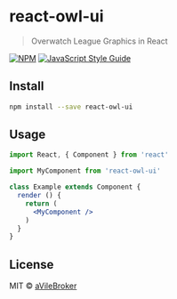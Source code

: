 # react-owl-ui

> Overwatch League Graphics in React

[![NPM](https://img.shields.io/npm/v/react-owl-ui.svg)](https://www.npmjs.com/package/react-owl-ui) [![JavaScript Style Guide](https://img.shields.io/badge/code_style-standard-brightgreen.svg)](https://standardjs.com)

## Install

```bash
npm install --save react-owl-ui
```

## Usage

```jsx
import React, { Component } from 'react'

import MyComponent from 'react-owl-ui'

class Example extends Component {
  render () {
    return (
      <MyComponent />
    )
  }
}
```

## License

MIT © [aVileBroker](https://github.com/aVileBroker)
